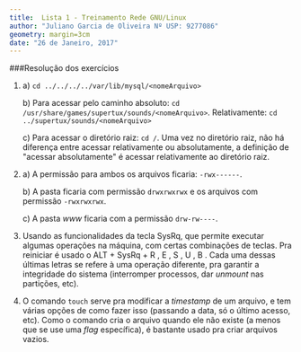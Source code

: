 ```yaml
---
title:  Lista 1 - Treinamento Rede GNU/Linux
author: "Juliano Garcia de Oliveira Nº USP: 9277086"
geometry: margin=3cm
date: "26 de Janeiro, 2017"
---
```

###Resolução dos exercícios

1.
    a) ``` cd ../../../../var/lib/mysql/<nomeArquivo> ```

    b) Para acessar pelo caminho absoluto: ``` cd /usr/share/games/supertux/sounds/<nomeArquivo> ```. Relativamente: ``` cd ../supertux/sounds/<nomeArquivo> ```

    c) Para acessar o diretório raiz: ``` cd / ```. Uma vez no diretório raiz, não há diferença entre acessar relativamente ou absolutamente, a definição de "acessar absolutamente" é acessar relativamente ao diretório raiz.

2.
    a) A permissão para ambos os arquivos ficaria: ``` -rwx------ ```.

    b) A pasta ficaria com permissão ``` drwxrwxrwx ``` e os arquivos com permissão ``` -rwxrwxrwx ```.

    c) A pasta *www* ficaria com a permissão ``` drw-rw---- ```.

3. Usando as funcionalidades da tecla SysRq, que permite executar algumas operações na máquina, com certas combinações de teclas. Pra reiniciar é usado o ALT + SysRq + R , E , S , U , B . Cada uma dessas últimas letras se refere à uma operação diferente, pra garantir a integridade do sistema (interromper processos, dar *unmount* nas partições, etc).

4. O comando ``` touch ``` serve pra modificar a *timestamp* de um arquivo, e tem várias opções de como fazer isso (passando a data, só o último acesso, etc). Como o comando cria o arquivo quando ele não existe (a menos que se use uma *flag* específica), é bastante usado pra criar arquivos vazios. 

